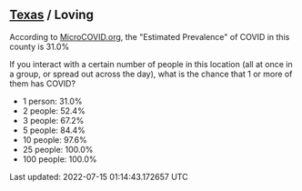 
## [Texas](/united-states/texas) / Loving

According to [MicroCOVID.org](http://microcovid.org),
the "Estimated Prevalence" of COVID in this county is 31.0%

If you interact with a certain number of people in this location
(all at once in a group, or spread out across the day), what is the chance that
1 or more of them has COVID?

- 1 person: 31.0%
- 2 people: 52.4%
- 3 people: 67.2%
- 5 people: 84.4%
- 10 people: 97.6%
- 25 people: 100.0%
- 100 people: 100.0%

Last updated: 2022-07-15 01:14:43.172657 UTC
